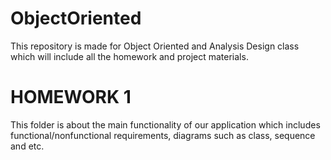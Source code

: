 # ObjectOriented
This repository is made for Object Oriented and Analysis Design class which will include all the homework and project materials.

# HOMEWORK 1

This folder is about the main functionality of our application which includes functional/nonfunctional requirements, diagrams such as class, sequence and etc.